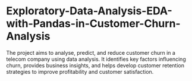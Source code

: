 # Exploratory-Data-Analysis-EDA-with-Pandas-in-Customer-Churn-Analysis
The project aims to analyse, predict, and reduce customer churn in a telecom company using data analysis. It identifies key factors influencing churn, provides business insights, and helps develop customer retention strategies to improve profitability and customer satisfaction.
